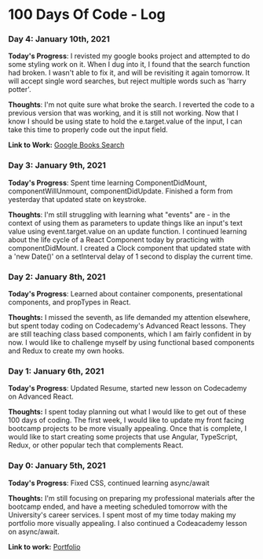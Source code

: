 # 100 Days Of Code - Log

### Day 4: January 10th, 2021

**Today's Progress**: I revisted my google books project and attempted to do some styling work on it. When I dug into it, I found that the search function had broken. I wasn't able to fix it, and will be revisiting it again tomorrow. It will accept single word searches, but reject multiple words such as 'harry potter'.

**Thoughts**: I'm not quite sure what broke the search. I reverted the code to a previous version that was working, and it is still not working. Now that I know I should be using state to hold the e.target.value of the input, I can take this time to properly code out the input field.

**Link to Work:** [Google Books Search](https://damp-shelf-31146.herokuapp.com/)

### Day 3: January 9th, 2021

**Today's Progress**: Spent time learning ComponentDidMount, componentWillUnmount, componentDidUpdate. Finished a form from yesterday that updated state on keystroke.

**Thoughts**: I'm still struggling with learning what "events" are - in the context of using them as parameters to update things like an input's text value using event.target.value on an update function. I continued learning about the life cycle of a React Component today by practicing with componentDidMount. I created a Clock component that updated state with a 'new Date()' on a setInterval delay of 1 second to display the current time.

### Day 2: January 8th, 2021

**Today's Progress**: Learned about container components, presentational components, and propTypes in React.

**Thoughts:** I missed the seventh, as life demanded my attention elsewhere, but spent today coding on Codecademy's Advanced React lessons. They are still teaching class based components, which I am fairly confident in by now. I would like to challenge myself by using functional based components and Redux to create my own hooks.

### Day 1: January 6th, 2021

**Today's Progress**: Updated Resume, started new lesson on Codecademy on Advanced React.

**Thoughts:** I spent today planning out what I would like to get out of these 100 days of coding. The first week, I would like to update my front facing bootcamp projects to be more visually appealing. Once that is complete, I would like to start creating some projects that use Angular, TypeScript, Redux, or other popular tech that complements React.

### Day 0: January 5th, 2021

**Today's Progress**: Fixed CSS, continued learning async/await

**Thoughts:** I'm still focusing on preparing my professional materials after the bootcamp ended, and have a meeting scheduled tomorrow with the University's career services. I spent most of my time today making my portfolio more visually appealing. I also continued a Codeacademy lesson on async/await.

**Link to work:** [Portfolio](https://www.tomoverland.com)

<!-- ### Day 0: February 30, 2016 (Example 1)
##### (delete me or comment me out)

**Today's Progress**: Fixed CSS, worked on canvas functionality for the app.

**Thoughts:** I really struggled with CSS, but, overall, I feel like I am slowly getting better at it. Canvas is still new for me, but I managed to figure out some basic functionality.

**Link to work:** [Calculator App](http://www.example.com)

### Day 0: February 30, 2016 (Example 2)
##### (delete me or comment me out)

**Today's Progress**: Fixed CSS, worked on canvas functionality for the app.

**Thoughts**: I really struggled with CSS, but, overall, I feel like I am slowly getting better at it. Canvas is still new for me, but I managed to figure out some basic functionality.

**Link(s) to work**: [Calculator App](http://www.example.com)


### Day 1: June 27, Monday

**Today's Progress**: I've gone through many exercises on FreeCodeCamp.

**Thoughts** I've recently started coding, and it's a great feeling when I finally solve an algorithm challenge after a lot of attempts and hours spent.

**Link(s) to work**
1. [Find the Longest Word in a String](https://www.freecodecamp.com/challenges/find-the-longest-word-in-a-string)
2. [Title Case a Sentence](https://www.freecodecamp.com/challenges/title-case-a-sentence) -->
